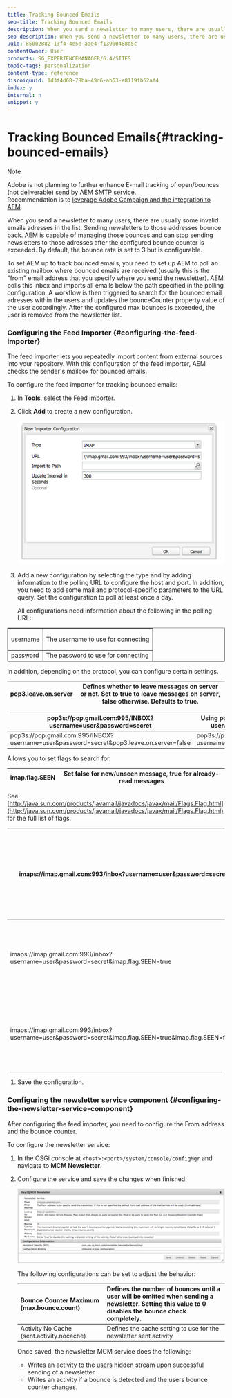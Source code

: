 ```yaml
---
title: Tracking Bounced Emails
seo-title: Tracking Bounced Emails
description: When you send a newsletter to many users, there are usually some invalid emails addresses in the list. Sending newsletters to those addresses bounce back. AEM is capable of managing those bounces and can stop sending newsletters to those addresses after the configured bounce counter is exceeded.
seo-description: When you send a newsletter to many users, there are usually some invalid emails addresses in the list. Sending newsletters to those addresses bounce back. AEM is capable of managing those bounces and can stop sending newsletters to those addresses after the configured bounce counter is exceeded.
uuid: 85002882-13f4-4e5e-aae4-f13900488d5c
contentOwner: User
products: SG_EXPERIENCEMANAGER/6.4/SITES
topic-tags: personalization
content-type: reference
discoiquuid: 1d3f4d68-78ba-49d6-ab53-e8119fb62af4
index: y
internal: n
snippet: y
---
```


# Tracking Bounced Emails{#tracking-bounced-emails}

>[!NOTE]
>
>Adobe is not planning to further enhance E-mail tracking of open/bounces (not deliverable) send by AEM SMTP service.  
>Recommendation is to [leverage Adobe Campaign and the integration to AEM](../../../sites/administering/using/campaign.md).

When you send a newsletter to many users, there are usually some invalid emails adresses in the list. Sending newsletters to those addresses bounce back. AEM is capable of managing those bounces and can stop sending newsletters to those adresses after the configured bounce counter is exceeded. By default, the bounce rate is set to 3 but is configurable.

To set AEM up to track bounced emails, you need to set up AEM to poll an existing mailbox where bounced emails are received (usually this is the "from" email address that you specify where you send the newsletter). AEM polls this inbox and imports all emails below the path specified in the polling configuration. A workflow is then triggered to search for the bounced email adresses within the users and updates the bounceCounter property value of the user accordingly. After the configured max bounces is exceeded, the user is removed from the newsletter list.

### Configuring the Feed Importer {#configuring-the-feed-importer}

The feed importer lets you repeatedly import content from external sources into your repository. With this configuration of the feed importer, AEM checks the sender's mailbox for bounced emails.

To configure the feed importer for tracking bounced emails:

1. In **Tools**, select the Feed Importer.  

1. Click **Add** to create a new configuration.

   ![](assets/chlimage_1.png)

1. Add a new configuration by selecting the type and by adding information to the polling URL to configure the host and port. In addition, you need to add some mail and protocol-specific parameters to the URL query. Set the configuration to poll at least once a day.

   All configurations need information about the following in the polling URL:

<table border="1" cellpadding="1" cellspacing="0" width="100%"> 
 <tbody> 
  <tr> 
   <td><p>username</p> </td> 
   <td>The username to use for connecting</td> 
  </tr> 
  <tr> 
   <td>password</td> 
   <td>The password to use for connecting</td> 
  </tr> 
 </tbody> 
</table>

   In addition, depending on the protocol, you can configure certain settings.

   | pop3.leave.on.server |Defines whether to leave messages on server or not. Set to true to leave messages on server, false otherwise. Defaults to true. |
   |---|---|

   | pop3s://pop.gmail.com:995/INBOX?username=user&password=secret |Using pop3 over SSL to connect to GMail on port 995 with user/secret, leaving messages on server by default |
   |---|---|
   | pop3s://pop.gmail.com:995/INBOX?username=user&password=secret&pop3.leave.on.server=false |pop3s://pop.gmail.com:995/INBOX?username=user&password=secret&pop3.leave.on.server=false |

   Allows you to set flags to search for.

   | imap.flag.SEEN |Set false for new/unseen message, true for already-read messages |
   |---|---|

   See [http://java.sun.com/products/javamail/javadocs/javax/mail/Flags.Flag.html](http://java.sun.com/products/javamail/javadocs/javax/mail/Flags.Flag.html) for the full list of flags.

   | imaps://imap.gmail.com:993/inbox?username=user&password=secret |Using IMAP over SSL to connect to GMail on port 993 with user/secret. Getting new messages only by default. |
   |---|---|
   | imaps://imap.gmail.com:993/inbox?username=user&password=secret&imap.flag.SEEN=true |Using IMAP over SSL to connect to GMail 993 with user/secret, only getting already seen message. |
   | imaps://imap.gmail.com:993/inbox?username=user&password=secret&imap.flag.SEEN=true&imap.flag.SEEN=false |Using IMAP over SSL to connect to GMail 993 with user/secret, getting already read OR new messages. |

1. Save the configuration.

### Configuring the newsletter service component {#configuring-the-newsletter-service-component}

After configuring the feed importer, you need to configure the From address and the bounce counter.

To configure the newsletter service:

1. In the OSGi console at `<host>:<port>/system/console/configMgr` and navigate to **MCM Newsletter**.  

1. Configure the service and save the changes when finished.

   ![](assets/chlimage_1-1.png)

   The following configurations can be set to adjust the behavior:

   | Bounce Counter Maximum (max.bounce.count) |Defines the number of bounces until a user will be omitted when sending a newsletter. Setting this value to 0 disables the bounce check completely. |
   |---|---|
   | Activity No Cache (sent.activity.nocache) |Defines the cache setting to use for the newsletter sent activity |

   Once saved, the newsletter MCM service does the following:

    * Writes an activity to the users hidden stream upon successful sending of a newsletter.
    * Writes an activity if a bounce is detected and the users bounce counter changes.

   <!--
   Comment Type: draft

   <p>Still available in 5.5? not in osgi console.</p>
   <p>sent.activity.pathprefix</p>
   <p>Defines the pathprefix to use for the newsletter sent activity.</p>
   -->

   <!--
   Comment Type: draft

   <p>How does this information display? How do you know it's working?<br /> </p>
   -->

